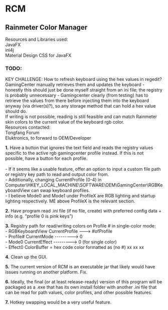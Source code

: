 # RCM
## Rainmeter Color Manager

Resources and Libraries used:
<br />
JavaFX
<br />
ini4j
<br />
Material Design CSS for JavaFX


### TODO:

KEY CHALLENGE: How to refresh keyboard using the hex values in regedit? GamingCenter manually retrieves them and updates the keyboard - honestly this should just be done myself straight from an ini file; the registry is probably unnecessary - Gamingcenter clearly (from testing) has to retrieve the values from there before injecting them into the keyboard anyway (via driver(s)?), so any storage method that can hold a hex value should do.
<br />
If writing is not possible, reading is still feasible and can match Rainmeter skin colors to the current value of the keyboard rgb color.
<br />
Resources contacted:
<br />
Tongfang Forum
<br />
Eluktronics, to forward to OEM/Developer


**1.** Have a button that ignores the text field and reads the registry values specific to the active rgb gamingcenter profile instead. If this is not possible, have a button for each profile.
      <br />
      <br />- If it seems like a usable feature, offer an option to input a custom file path or registry key path to read and output color from.
      <br />- Additionally, changing CurrentProfile (0-4) in Computer\HKEY_LOCAL_MACHINE\SOFTWARE\OEM\GamingCenter\RGBKeyboardView can swap keyboard profiles.
      <br />- I believe Mode0 and Mode1 under ProfileX are RGB lighting and startup lighting respectively. ME above ProfileX is the relevant section.
      
**2.** Have program read .ini file (if no file, create) with preferred config data + info (e.g. “profile 0 is pink keys”)

**3.** Registry path for read/writing colors on Profile # in single-color mode:
      <br />- RGBKeyboardView CurrentProfile ---> #ofProfile
      <br />- Profile# CurrentMode ---------> 0
      <br />- Mode0 CurrentEffect ---------> 0 (for single color)
      <br />- Effect0 ColorBuffer = hex code color formatted as (no #) xx xx xx

**4.** Clean up the GUI.

**5.** The current version of RCM is an executable jar that likely would have issues running on another platform. Fix.

**6.** Ideally, the final (or at least release-ready) version of this program will be packaged as a .exe that has its own install 
folder with another .ini file that can be read for path values, color profiles, and other possible features.

**7.** Hotkey swapping would be a very useful feature.

